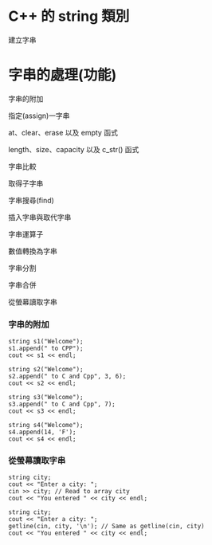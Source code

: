 # C++ 的 string 類別

建立字串

# 字串的處理(功能)

字串的附加

指定(assign)一字串

at、clear、erase 以及 empty 函式

length、size、capacity 以及 c_str() 函式

字串比較

取得子字串

字串搜尋(find)

插入字串與取代字串

字串運算子

數值轉換為字串

字串分割

字串合併

從螢幕讀取字串

### 字串的附加

```
string s1("Welcome");
s1.append(" to CPP"); 
cout << s1 << endl; 
```
```
string s2("Welcome");
s2.append(" to C and Cpp", 3, 6); 
cout << s2 << endl;
```
```
string s3("Welcome");
s3.append(" to C and Cpp", 7); 
cout << s3 << endl; 
```
```
string s4("Welcome"); 
s4.append(14, 'F'); 
cout << s4 << endl; 
```
### 從螢幕讀取字串
```
string city;
cout << "Enter a city: ";
cin >> city; // Read to array city
cout << "You entered " << city << endl;

```

```
string city;
cout << "Enter a city: ";
getline(cin, city, '\n'); // Same as getline(cin, city)
cout << "You entered " << city << endl;

```


```

```


```

```
